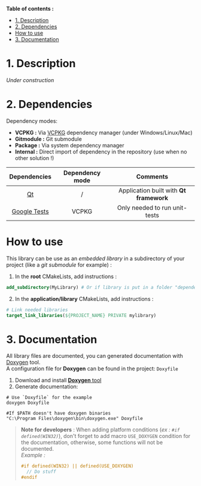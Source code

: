**Table of contents :**
- [1. Description](#1-description)
- [2. Dependencies](#2-dependencies)
- [How to use](#how-to-use)
- [3. Documentation](#3-documentation)

# 1. Description

_Under construction_

# 2. Dependencies

Dependency modes:
- **VCPKG :** Via [VCPKG][vcpkg-tutorial] dependency manager (under Windows/Linux/Mac)
- **Gitmodule :** Git submodule
- **Package :** Via system dependency manager
- **Internal :** Direct import of dependency in the repository (use when no other solution !)

| Dependencies | Dependency mode | Comments |
|:-:|:-:|:-:|
| [Qt][qt-official] | / | Application built with **Qt framework** |
| [Google Tests][gtest-repo] | VCPKG | Only needed to run unit-tests |

# How to use

This library can be use as an _embedded library_ in a subdirectory of your project (like a _git submodule_ for example) :
1. In the **root** CMakeLists, add instructions :
```cmake
add_subdirectory(MyLibrary) # Or if library is put in a folder "dependencies" : add_subdirectory(dependencies/MyLibrary)
```

2. In the **application/library** CMakeLists, add instructions :
```cmake
# Link needed libraries
target_link_libraries(${PROJECT_NAME} PRIVATE mylibrary)
```

# 3. Documentation

All library files are documented, you can generated documentation with [Doxygen][doxygen-official] tool.  
A configuration file for **Doxygen** can be found in the project: `Doxyfile`

1. Download and install [**Doxygen** tool][doxygen-official]
2. Generate documentation:
```shell
# Use `Doxyfile` for the example
doxygen Doxyfile

#If $PATH doesn't have doxygen binaries
"C:\Program Files\doxygen\bin\doxygen.exe" Doxyfile
```
> **Note for developers** : When adding platform conditions (_ex : `#if defined(WIN32)`_), don't forget to add macro `USE_DOXYGEN` condition for the documentation, otherwise, some functions will not be documented.  
> _Example :_
> ```cpp
> #if defined(WIN32) || defined(USE_DOXYGEN)
>   // Do stuff
> #endif
> ```

<!-- Links of this repository -->

<!-- External links -->
[doxygen-official]: https://www.doxygen.nl/index.html
[gtest-repo]: https://github.com/google/googletest

[qt-official]: https://www.qt.io/
[qt-installer]: https://www.qt.io/download-qt-installer

[vcpkg-tutorial]: https://github.com/legerch/develop-memo/tree/master/Toolchains/Build%20systems/VCPKG